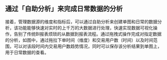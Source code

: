 ## 通过「自助分析」来完成日常数据的分析

接着，管理数据源的维度和指标后，可以通过自助分析来创建单图和日常的数据分析，该功能能够快速对实时的上千万的大数据进行处理，快速实现数据可视化操作，告别了传统BI报表烦琐的从数据到报表流程。通过拖拽式操作完成对指定数据的分析，如图中，通过拖拉下单时间（维度）和交易用户数（时间）以及时间范围，可以对该段时间内交易用户数趋势情况，同时可以保存该分析结果到单图上，用于日常数据的查看。